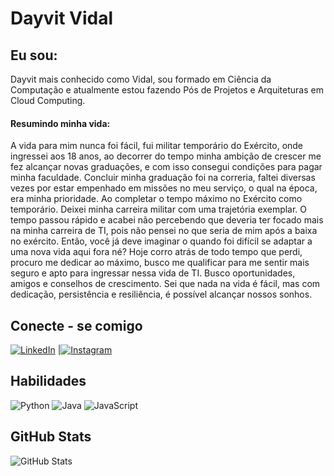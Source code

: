 # Dayvit Vidal

## Eu sou:
Dayvit mais conhecido como Vidal, sou formado em Ciência da Computação e atualmente estou fazendo Pós de Projetos e Arquiteturas em Cloud Computing. 

#### Resumindo minha vida:

 A vida para mim nunca foi fácil, fui militar temporário do Exército, onde ingressei aos 18 anos, ao decorrer do tempo minha ambição de crescer me fez alcançar novas graduações, e com isso consegui condições para pagar minha faculdade. Concluir minha graduação foi na correria, faltei diversas vezes por estar empenhado em missões no meu serviço, o qual na época, era minha prioridade. Ao completar o tempo máximo no Exército como temporário. Deixei minha carreira militar com uma trajetória exemplar. O tempo passou rápido e acabei não percebendo que deveria ter focado mais na minha carreira de TI, pois não pensei no que seria de mim após a baixa no exército. Então, você já deve imaginar o quando foi difícil se adaptar a uma nova vida aqui fora né? Hoje corro atrás de todo tempo que perdi, procuro me dedicar ao máximo, busco me qualificar para me sentir mais seguro e apto para ingressar nessa vida de TI. Busco oportunidades, amigos e conselhos de crescimento. Sei que nada na vida é fácil, mas com dedicação, persistência e resiliência, é possível alcançar nossos sonhos.
## Conecte - se comigo
[![LinkedIn](https://img.shields.io/badge/LinkedIn-000?style=for-the-badge&logo=linkedin&logoColor=0E76A8)](https://www.linkedin.com/in/dayvit-vidal-4a4b86117/)
|[![Instagram](https://img.shields.io/badge/-Instagram-%23E4405F?style=for-the-badge&logo=instagram&logoColor=white)](https://www.instagram.com/dayvitvidal/)


## Habilidades
![Python](https://img.shields.io/badge/Python-000?style=for-the-badge&logo=python)
![Java](https://img.shields.io/badge/Java-000?style=for-the-badge&logo=java)
![JavaScript](https://img.shields.io/badge/JavaScript-000?style=for-the-badge&logo=javascript)
## GitHub Stats
![GitHub Stats](https://github-readme-stats.vercel.app/api?username=dayvitvidal&theme=transparent&bg_color=000&border_color=30A3DC&show_icons=true&icon_color=30A3DC&title_color=E94D5F&text_color=FFF&hide_title=true&)
